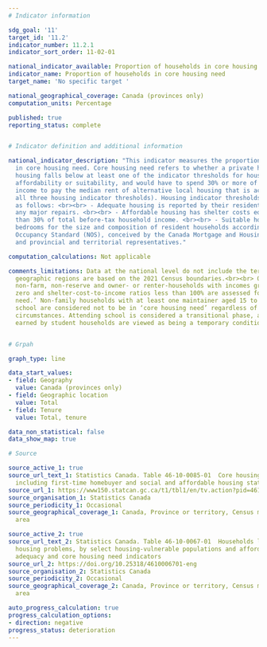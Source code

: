 ```yaml
---
# Indicator information

sdg_goal: '11'
target_id: '11.2'
indicator_number: 11.2.1
indicator_sort_order: 11-02-01

national_indicator_available: Proportion of households in core housing need
indicator_name: Proportion of households in core housing need
target_name: 'No specific target '

national_geographical_coverage: Canada (provinces only)
computation_units: Percentage

published: true
reporting_status: complete


# Indicator definition and additional information

national_indicator_description: "This indicator measures the proportion of households
  in core housing need. Core housing need refers to whether a private household's
  housing falls below at least one of the indicator thresholds for housing adequacy,
  affordability or suitability, and would have to spend 30% or more of its total before-tax
  income to pay the median rent of alternative local housing that is acceptable (attains
  all three housing indicator thresholds). Housing indicator thresholds are defined
  as follows: <br><br> - Adequate housing is reported by their residents as not requiring
  any major repairs. <br><br> - Affordable housing has shelter costs equal to less
  than 30% of total before-tax household income. <br><br> - Suitable housing has enough
  bedrooms for the size and composition of resident households according to the National
  Occupancy Standard (NOS), conceived by the Canada Mortgage and Housing Corporation
  and provincial and territorial representatives."

computation_calculations: Not applicable

comments_limitations: Data at the national level do not include the territories. All
  geographic regions are based on the 2021 Census boundaries.<br><br> Only private,
  non-farm, non-reserve and owner- or renter-households with incomes greater than
  zero and shelter-cost-to-income ratios less than 100% are assessed for ‘core housing
  need.’ Non-family households with at least one maintainer aged 15 to 29 attending
  school are considered not to be in ‘core housing need’ regardless of their housing
  circumstances. Attending school is considered a transitional phase, and low incomes
  earned by student households are viewed as being a temporary condition.


# Grpah

graph_type: line

data_start_values:
- field: Geography
  value: Canada (provinces only)
- field: Geographic location
  value: Total
- field: Tenure
  value: Total, tenure

data_non_statistical: false
data_show_map: true

# Source

source_active_1: true
source_url_text_1: Statistics Canada. Table 46-10-0085-01  Core housing need, by tenure
  including first-time homebuyer and social and affordable housing status
source_url_1: https://www150.statcan.gc.ca/t1/tbl1/en/tv.action?pid=4610008501
source_organisation_1: Statistics Canada
source_periodicity_1: Occasional
source_geographical_coverage_1: Canada, Province or territory, Census metropolitan
  area

source_active_2: true
source_url_text_2: Statistics Canada. Table 46-10-0067-01  Households living with
  housing problems, by select housing-vulnerable populations and affordability, suitability,
  adequacy and core housing need indicators
source_url_2: https://doi.org/10.25318/4610006701-eng
source_organisation_2: Statistics Canada
source_periodicity_2: Occasional
source_geographical_coverage_2: Canada, Province or territory, Census metropolitan
  area

auto_progress_calculation: true
progress_calculation_options:
- direction: negative
progress_status: deterioration
---
```

